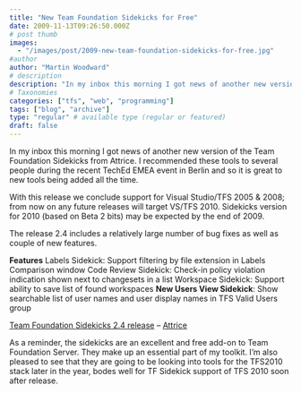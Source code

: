 ```yaml
---
title: "New Team Foundation Sidekicks for Free"
date: 2009-11-13T09:26:50.000Z
# post thumb
images:
  - "/images/post/2009-new-team-foundation-sidekicks-for-free.jpg"
#author
author: "Martin Woodward"
# description
description: "In my inbox this morning I got news of another new version of the Team Foundation Sidekicks from Attrice."
# Taxonomies
categories: ["tfs", "web", "programming"]
tags: ["blog", "archive"]
type: "regular" # available type (regular or featured)
draft: false
---
```

In my inbox this morning I got news of another new version of the Team Foundation Sidekicks from Attrice.  I recommended these tools to several people during the recent TechEd EMEA event in Berlin and so it is great to new tools being added all the time.     

With this release we conclude support for Visual Studio/TFS 2005 & 2008; from now on any future releases will target VS/TFS 2010. Sidekicks version for 2010 (based on Beta 2 bits) may be expected by the end of 2009.    

The release 2.4 includes a relatively large number of bug fixes as well as couple of new features.    

**Features**         Labels Sidekick: Support filtering by file extension in Labels Comparison window       Code Review Sidekick: Check-in policy violation indication shown next to changesets in a list       Workspace Sidekick: Support ability to save list of found workspaces       **New Users View Sidekick**: Show searchable list of user names and user display names in TFS Valid Users group        

[Team Foundation Sidekicks 2.4 release](http://www.attrice.info/blog/2009/11/12/team-foundation-sidekicks-2-4-release/) – [Attrice](http://www.attrice.info)   

As a reminder, the sidekicks are an excellent and free add-on to Team Foundation Server.  They make up an essential part of my toolkit.  I’m also pleased to see that they are going to be looking into tools for the TFS2010 stack later in the year, bodes well for TF Sidekick support of TFS 2010 soon after release.